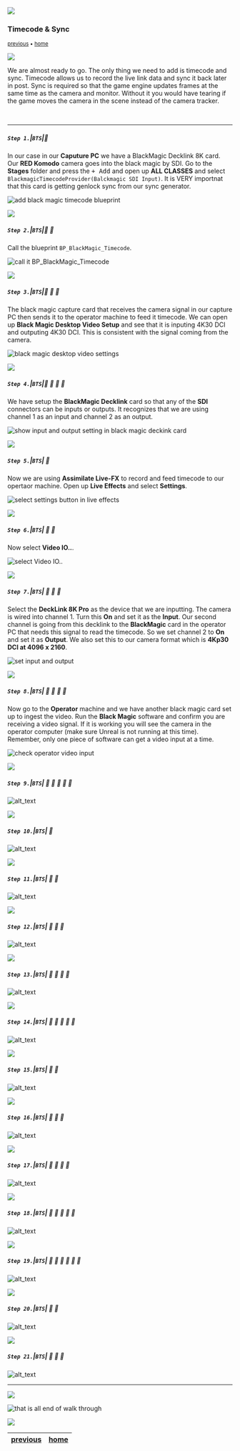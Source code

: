 ![](../images/line3.png)

### Timecode & Sync

<sub>[previous](../hdr5-output/README.md#user-content-hdr-output) • [home](../README.md#user-content-gms2-background-tiles--sprites---table-of-contents)</sub>

![](../images/line3.png)

We are almost ready to go.  The only thing we need to add is timecode and sync. Timecode allows us to record the live link data and sync it back later in post.  Sync is required so that the game engine updates frames at the same time as the camera and monitor. Without it you would have tearing if the game moves the camera in the scene instead of the camera tracker.

<br>

---


##### `Step 1.`\|`BTS`|:small_blue_diamond:

In our case in our **Caputure PC** we have a BlackMagic Decklink 8K card.  Our **RED Komodo** camera goes into the black magic by SDI. Go to the **Stages** folder and press the <kbd>+ Add</kbd> and open up **ALL CLASSES** and select `BlackmagicTimecodeProvider(Balckmagic SDI Input)`. It is VERY importnat that this card is getting genlock sync from our sync generator.

![add black magic timecode blueprint](images/blackMagicTC.png)

![](../images/line2.png)

##### `Step 2.`\|`BTS`|:small_blue_diamond: :small_blue_diamond: 

Call the blueprint `BP_BlackMagic_Timecode`.

![call it BP_BlackMagic_Timecode](images/blackmagicbp.png)

![](../images/line2.png)

##### `Step 3.`\|`BTS`|:small_blue_diamond: :small_blue_diamond: :small_blue_diamond:

The black magic capture card that receives the camera signal in our capture PC then sends it to the operator machine to feed it timecode.  We can open up **Black Magic Desktop Video Setup** and see that it is inputing 4K30 DCI and outputing 4K30 DCI.  This is consistent with the signal coming from the camera.

![black magic desktop video settings](images/bmVideoSetup.jpg)

![](../images/line2.png)

##### `Step 4.`\|`BTS`|:small_blue_diamond: :small_blue_diamond: :small_blue_diamond: :small_blue_diamond:

We have setup the **BlackMagic Decklink** card so that any of the **SDI** connectors can be inputs or outputs.  It recognizes that we are using channel 1 as an input and channel 2 as an output.

![show input and output setting in black magic deckink card](images/decklinkSettings.jpg)

![](../images/line2.png)

##### `Step 5.`\|`BTS`| :small_orange_diamond:

Now we are using **Assimilate Live-FX** to record and feed timecode to our opertaor machine.  Open up **Live Effects** and select **Settings**.

![select settings button in live effects](images/Settings.jpg)

![](../images/line2.png)

##### `Step 6.`\|`BTS`| :small_orange_diamond: :small_blue_diamond:

Now select **Video IO..**.

![select Video IO..](images/videoIO.jpg)

![](../images/line2.png)

##### `Step 7.`\|`BTS`| :small_orange_diamond: :small_blue_diamond: :small_blue_diamond:

Select the **DeckLink 8K Pro** as the device that we are inputting.  The camera is wired into channel 1.  Turn this **On** and set it as the **Input**. Our second channel is going from this decklink to the **BlackMagic** card in the operator PC that needs this signal to read the timecode.  So we set channel 2 to **On** and set it as **Output**. We also set this to our camera format which is **4Kp30 DCI at 4096 x 2160**.

![set input and output](images/forwardVideo.jpg)

![](../images/line2.png)

##### `Step 8.`\|`BTS`| :small_orange_diamond: :small_blue_diamond: :small_blue_diamond: :small_blue_diamond:

Now go to the **Operator** machine and we have another black magic card set up to ingest the video.  Run the **Black Magic** software and confirm you are receiving a video signal. If it is working you will see the camera in the operator computer (make sure Unreal is not running at this time).  Remember, only one piece of software can get a video input at a time.  

![check operator video input](images/videoInCapture.png)

![](../images/line2.png)

##### `Step 9.`\|`BTS`| :small_orange_diamond: :small_blue_diamond: :small_blue_diamond: :small_blue_diamond: :small_blue_diamond:

![alt_text](images/setUp4KMini.png)

![](../images/line2.png)

##### `Step 10.`\|`BTS`| :large_blue_diamond:

![alt_text](images/.png)

![](../images/line2.png)

##### `Step 11.`\|`BTS`| :large_blue_diamond: :small_blue_diamond: 

![alt_text](images/.png)

![](../images/line2.png)


##### `Step 12.`\|`BTS`| :large_blue_diamond: :small_blue_diamond: :small_blue_diamond: 

![alt_text](images/.png)

![](../images/line2.png)

##### `Step 13.`\|`BTS`| :large_blue_diamond: :small_blue_diamond: :small_blue_diamond:  :small_blue_diamond: 

![alt_text](images/.png)

![](../images/line2.png)

##### `Step 14.`\|`BTS`| :large_blue_diamond: :small_blue_diamond: :small_blue_diamond: :small_blue_diamond:  :small_blue_diamond: 

![alt_text](images/.png)

![](../images/line2.png)

##### `Step 15.`\|`BTS`| :large_blue_diamond: :small_orange_diamond: 

![alt_text](images/.png)

![](../images/line2.png)

##### `Step 16.`\|`BTS`| :large_blue_diamond: :small_orange_diamond:   :small_blue_diamond: 

![alt_text](images/.png)

![](../images/line2.png)

##### `Step 17.`\|`BTS`| :large_blue_diamond: :small_orange_diamond: :small_blue_diamond: :small_blue_diamond:

![alt_text](images/.png)

![](../images/line2.png)

##### `Step 18.`\|`BTS`| :large_blue_diamond: :small_orange_diamond: :small_blue_diamond: :small_blue_diamond: :small_blue_diamond:

![alt_text](images/.png)

![](../images/line2.png)

##### `Step 19.`\|`BTS`| :large_blue_diamond: :small_orange_diamond: :small_blue_diamond: :small_blue_diamond: :small_blue_diamond: :small_blue_diamond:

![alt_text](images/.png)

![](../images/line2.png)

##### `Step 20.`\|`BTS`| :large_blue_diamond: :large_blue_diamond:

![alt_text](images/.png)

![](../images/line2.png)

##### `Step 21.`\|`BTS`| :large_blue_diamond: :large_blue_diamond: :small_blue_diamond:

![alt_text](images/.png)

___


![](../images/line.png)

![that is all end of walk through](images/thatisall.png)

![](../images/line.png)

| [previous](../hdr5-output/README.md#user-content-hdr-output)| [home](../README.md#user-content-gms2-background-tiles--sprites---table-of-contents) | 
|---|---|
